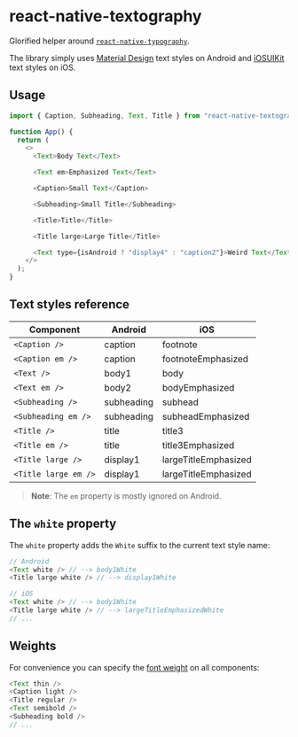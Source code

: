 # react-native-textography

Glorified helper around [`react-native-typography`](https://github.com/hectahertz/react-native-typography).

The library simply uses [Material Design](https://github.com/hectahertz/react-native-typography#material-design) text styles on Android and [iOSUIKit](https://github.com/hectahertz/react-native-typography#iosuikit) text styles on iOS.

## Usage

```js
import { Caption, Subheading, Text, Title } from "react-native-textography";

function App() {
  return (
    <>
      <Text>Body Text</Text>

      <Text em>Emphasized Text</Text>

      <Caption>Small Text</Caption>

      <Subheading>Small Title</Subheading>

      <Title>Title</Title>

      <Title large>Large Title</Title>

      <Text type={isAndroid ? "display4" : "caption2"}>Weird Text</Text>
    </>
  );
}
```

## Text styles reference

| Component            | Android    | iOS                  |
| -------------------- | ---------- | -------------------- |
| `<Caption />`        | caption    | footnote             |
| `<Caption em />`     | caption    | footnoteEmphasized   |
| `<Text />`           | body1      | body                 |
| `<Text em />`        | body2      | bodyEmphasized       |
| `<Subheading />`     | subheading | subhead              |
| `<Subheading em />`  | subheading | subheadEmphasized    |
| `<Title />`          | title      | title3               |
| `<Title em />`       | title      | title3Emphasized     |
| `<Title large />`    | display1   | largeTitleEmphasized |
| `<Title large em />` | display1   | largeTitleEmphasized |

> **Note**: The `em` property is mostly ignored on Android.

## The `white` property

The `white` property adds the `White` suffix to the current text style name:

```js
// Android
<Text white /> // --> body1White
<Title large white /> // --> display1White

// iOS
<Text white /> // --> body1White
<Title large white /> // --> largeTitleEmphasizedWhite
// ...
```

## Weights

For convenience you can specify the [font weight](https://github.com/hectahertz/react-native-typography#system-weights) on all components:

```js
<Text thin />
<Caption light />
<Title regular />
<Text semibold />
<Subheading bold />
// ...
```

